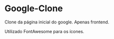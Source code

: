# Google-Clone
Clone da página inicial do google. Apenas frontend.

Utilizado FontAwesome para os ícones.
